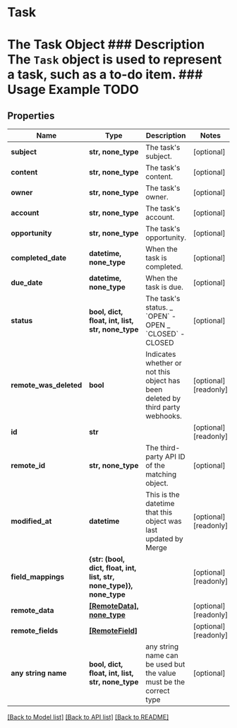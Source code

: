 # Task

# The Task Object ### Description The `Task` object is used to represent a task, such as a to-do item. ### Usage Example TODO

## Properties

| Name                   | Type                                                                 | Description                                                                    | Notes                 |
| ---------------------- | -------------------------------------------------------------------- | ------------------------------------------------------------------------------ | --------------------- |
| **subject**            | **str, none_type**                                                   | The task&#39;s subject.                                                        | [optional]            |
| **content**            | **str, none_type**                                                   | The task&#39;s content.                                                        | [optional]            |
| **owner**              | **str, none_type**                                                   | The task&#39;s owner.                                                          | [optional]            |
| **account**            | **str, none_type**                                                   | The task&#39;s account.                                                        | [optional]            |
| **opportunity**        | **str, none_type**                                                   | The task&#39;s opportunity.                                                    | [optional]            |
| **completed_date**     | **datetime, none_type**                                              | When the task is completed.                                                    | [optional]            |
| **due_date**           | **datetime, none_type**                                              | When the task is due.                                                          | [optional]            |
| **status**             | **bool, dict, float, int, list, str, none_type**                     | The task&#39;s status. _ &#x60;OPEN&#x60; - OPEN _ &#x60;CLOSED&#x60; - CLOSED | [optional]            |
| **remote_was_deleted** | **bool**                                                             | Indicates whether or not this object has been deleted by third party webhooks. | [optional] [readonly] |
| **id**                 | **str**                                                              |                                                                                | [optional] [readonly] |
| **remote_id**          | **str, none_type**                                                   | The third-party API ID of the matching object.                                 | [optional]            |
| **modified_at**        | **datetime**                                                         | This is the datetime that this object was last updated by Merge                | [optional] [readonly] |
| **field_mappings**     | **{str: (bool, dict, float, int, list, str, none_type)}, none_type** |                                                                                | [optional] [readonly] |
| **remote_data**        | [**[RemoteData], none_type**](RemoteData.md)                         |                                                                                | [optional] [readonly] |
| **remote_fields**      | [**[RemoteField]**](RemoteField.md)                                  |                                                                                | [optional] [readonly] |
| **any string name**    | **bool, dict, float, int, list, str, none_type**                     | any string name can be used but the value must be the correct type             | [optional]            |

[[Back to Model list]](../README.md#documentation-for-models) [[Back to API list]](../README.md#documentation-for-api-endpoints) [[Back to README]](../README.md)
